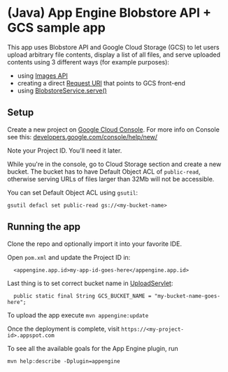 # (Java) App Engine Blobstore API + GCS sample app

This app uses Blobstore API and Google Cloud Storage (GCS) to let users upload arbitrary file
contents, display a list of all files, and serve uploaded contents using 3 different ways (for example purposes):

  * using [Images API][2]
  * creating a direct [Request URI][3] that points to GCS front-end
  * using [BlobstoreService.serve()][4]

## Setup

Create a new project on [Google Cloud Console][0].
For more info on Console see this:
[developers.google.com/console/help/new/][5]

Note your Project ID. You'll need it later.

While you're in the console, go to Cloud Storage section and create a new bucket.
The bucket has to have Default Object ACL of `public-read`, otherwise serving URLs
of files larger than 32Mb will not be accessible.

You can set Default Object ACL using `gsutil`:

  ```gsutil defacl set public-read gs://<my-bucket-name>```

## Running the app

Clone the repo and optionally import it into your favorite IDE.

Open `pom.xml` and update the Project ID in:

  ```
    <appengine.app.id>my-app-id-goes-here</appengine.app.id>
  ```

Last thing is to set correct bucket name in [UploadServlet][1]:

  ```
    public static final String GCS_BUCKET_NAME = "my-bucket-name-goes-here";
  ```

To upload the app execute `mvn appengine:update`

Once the deployment is complete, visit `https://<my-project-id>.appspot.com`


To see all the available goals for the App Engine plugin, run

    mvn help:describe -Dplugin=appengine


[0]: https://cloud.google.com/console
[1]: https://github.com/crhym3/java-blobstore-gcs-sample/blob/master/src/main/java/com/google/devrel/appengine/UploadServlet.java
[2]: https://developers.google.com/appengine/docs/java/images/
[3]: https://developers.google.com/storage/docs/reference-uris
[4]: https://developers.google.com/appengine/docs/java/blobstore/
[5]: https://developers.google.com/console/help/new/